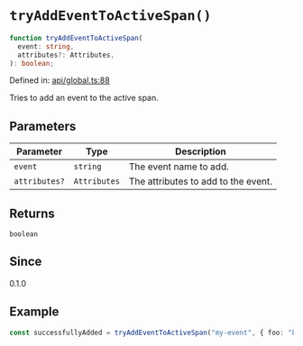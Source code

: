 # `tryAddEventToActiveSpan()`

```ts
function tryAddEventToActiveSpan(
  event: string,
  attributes?: Attributes,
): boolean;
```

Defined in: [api/global.ts:88](https://github.com/adobe/aio-lib-telemetry/blob/b7459bc16d246bc755238cf4edba48b0006bfd42/source/api/global.ts#L88)

Tries to add an event to the active span.

## Parameters

| Parameter     | Type         | Description                         |
| ------------- | ------------ | ----------------------------------- |
| `event`       | `string`     | The event name to add.              |
| `attributes?` | `Attributes` | The attributes to add to the event. |

## Returns

`boolean`

## Since

0.1.0

## Example

```ts
const successfullyAdded = tryAddEventToActiveSpan("my-event", { foo: "bar" });
```
